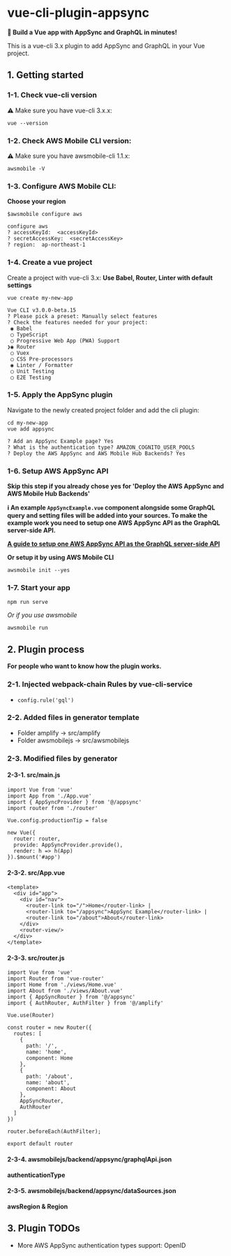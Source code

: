 # vue-cli-plugin-appsync

**:rocket: Build a Vue app with AppSync and GraphQL in minutes!**

This is a vue-cli 3.x plugin to add AppSync and GraphQL in your Vue project.

## 1. Getting started

### 1-1. Check vue-cli version
:warning: Make sure you have vue-cli 3.x.x:

```
vue --version
```

### 1-2. Check AWS Mobile CLI version:
:warning: Make sure you have awsmobile-cli 1.1.x:

```
awsmobile -V
```

### 1-3. Configure AWS Mobile CLI:
**Choose your region**

```
$awsmobile configure aws

configure aws
? accessKeyId:  <accessKeyId>
? secretAccessKey:  <secretAccessKey>
? region:  ap-northeast-1
```


### 1-4. Create a vue project
Create a project with vue-cli 3.x:
**Use Babel, Router, Linter with default settings**
```
vue create my-new-app

Vue CLI v3.0.0-beta.15
? Please pick a preset: Manually select features
? Check the features needed for your project: 
 ◉ Babel
 ◯ TypeScript
 ◯ Progressive Web App (PWA) Support
❯◉ Router
 ◯ Vuex
 ◯ CSS Pre-processors
 ◉ Linter / Formatter
 ◯ Unit Testing
 ◯ E2E Testing
```

### 1-5. Apply the AppSync plugin
Navigate to the newly created project folder and add the cli plugin:

```
cd my-new-app
vue add appsync

? Add an AppSync Example page? Yes
? What is the authentication type? AMAZON_COGNITO_USER_POOLS
? Deploy the AWS AppSync and AWS Mobile Hub Backends? Yes
```

### 1-6. Setup AWS AppSync API 
**Skip this step if you already chose yes for 'Deploy the AWS AppSync and AWS Mobile Hub Backends'**

**:information_source: An example `AppSyncExample.vue` component alongside some GraphQL query and setting files will be added into your sources. To make the example work you need to setup one AWS AppSync API as the GraphQL server-side API.**

[**A guide to setup one AWS AppSync API as the GraphQL server-side API**](https://github.com/komushi/vue-appsync-study#2-manually-setup-aws-appsync-graphql-api-server-side-with-aws-management-console)

**Or setup it by using AWS Mobile CLI**
```
awsmobile init --yes
```

### 1-7. Start your app

```
npm run serve
```

*Or if you use awsmobile*

```
awsmobile run
```

## 2. Plugin process
**For people who want to know how the plugin works.**

### 2-1. Injected webpack-chain Rules by vue-cli-service

- `config.rule('gql')`

### 2-2. Added files in generator template
* Folder amplify -> src/amplify
* Folder awsmobilejs -> src/awsmobilejs

### 2-3. Modified files by generator
#### 2-3-1. src/main.js
```
import Vue from 'vue'
import App from './App.vue'
import { AppSyncProvider } from '@/appsync'
import router from './router'

Vue.config.productionTip = false

new Vue({
  router: router,
  provide: AppSyncProvider.provide(),
  render: h => h(App)
}).$mount('#app')
```

#### 2-3-2. src/App.vue
```
<template>
  <div id="app">
    <div id="nav">
      <router-link to="/">Home</router-link> |
      <router-link to="/appsync">AppSync Example</router-link> |
      <router-link to="/about">About</router-link>
    </div>
    <router-view/>
  </div>
</template>
```

#### 2-3-3. src/router.js
```
import Vue from 'vue'
import Router from 'vue-router'
import Home from './views/Home.vue'
import About from './views/About.vue'
import { AppSyncRouter } from '@/appsync'
import { AuthRouter, AuthFilter } from '@/amplify'

Vue.use(Router)

const router = new Router({
  routes: [
    {
      path: '/',
      name: 'home',
      component: Home
    },
    {
      path: '/about',
      name: 'about',
      component: About
    },
    AppSyncRouter,
    AuthRouter
  ]
})

router.beforeEach(AuthFilter);

export default router
```

#### 2-3-4. awsmobilejs/backend/appsync/graphqlApi.json
**authenticationType**

#### 2-3-5. awsmobilejs/backend/appsync/dataSources.json
**awsRegion & Region**

## 3. Plugin TODOs
* More AWS AppSync authentication types support: OpenID
